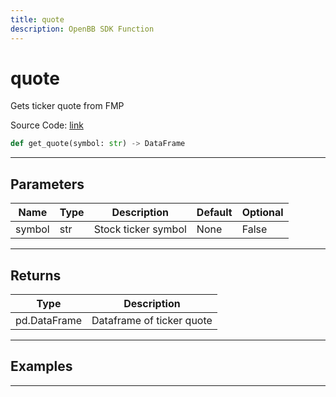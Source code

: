 ```yaml
---
title: quote
description: OpenBB SDK Function
---
```


# quote

Gets ticker quote from FMP

Source Code: [link](https://github.com/OpenBB-finance/OpenBBTerminal/tree/main/openbb_terminal/stocks/fundamental_analysis/fmp_model.py#L84)

```python
def get_quote(symbol: str) -> DataFrame
```
---

## Parameters

| Name | Type | Description | Default | Optional |
| ---- | ---- | ----------- | ------- | -------- |
| symbol | str | Stock ticker symbol | None | False |

---

## Returns

| Type | Description |
| ---- | ----------- |
| pd.DataFrame | Dataframe of ticker quote |

---

## Examples

---

